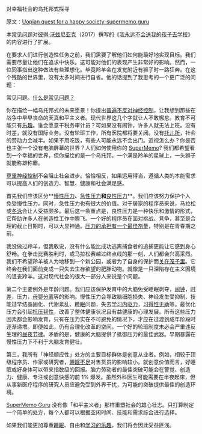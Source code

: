 对幸福社会的乌托邦式探寻

原文：[Uopian quest for a happy society-supermemo.guru](https://supermemo.guru/wiki/Utopian_quest_for_a_happy_society)

本[常见问题](https://supermemo.guru/wiki/FAQs)对[彼得·沃兹尼亚克](https://supermemo.guru/wiki/Piotr_Wozniak)（2017）撰写的《[我永远不会送我的孩子去学校](https://supermemo.guru/wiki/Problem_of_Schooling)》的内容进行了扩展。

在要求人们进行创造性任务之前，我们需要了解他们如何能最好地实现目标。我们需要尽量让他们在追求中快乐。这可能对他们的表现产生非常好的影响。然而，一位同事指出这种做法有些理想化。毕竟羚羊会在发觉附近有狮子时一路狂奔。在这个残酷的世界里，没有太多时间进行自省。他的话提到了我思考的一个更广泛的问题：

常见问题。[什么是常见问题？](https://supermemo.guru/wiki/What_are_FAQs%3F)

你在描绘一幅乌托邦式的未来愿景！你提出[普遍不反对神经控制](https://supermemo.guru/wiki/War_of_the_networks)，让我想到那些在战争中早早丧命的天真和平主义者。现代世界这几个字就让人不敢懈怠。教育不可能只有[乐趣](https://supermemo.guru/wiki/Pleasure_of_learning)。谁会愿意干税务审计员？可如果没有闹钟，许多人就无法上班。没有时差，就没有国际业务。没有轮班工作，所有医院都将要关闭。没有[托儿所](https://supermemo.guru/wiki/Daycare)，社会的劳动力会减半。如果不用吃饭，有些人可能永远不会出门。近视怎么办？你是否也主张一个没有电脑屏幕的世界？人们如何使用你的 [SuperMemo](https://supermemo.guru/wiki/SuperMemo)? 我们都希望看到一个幸福的世界，但你描绘的是一个乌托邦。一个满是羚羊的星球上，一头狮子就能称雄称霸。

[尊重神经控制](https://supermemo.guru/wiki/War_of_the_networks)不会阻止社会进步。恰恰相反，如果运用得当，遵循人类的本能需求可以提高人们的创造力、智慧、健康和社会满足感。

首先我们应该区分**[慢性压力](https://supermemo.guru/wiki/Chronic_stress)**、**[急性压力](https://supermemo.guru/wiki/Acute_stress)**和**[良性压力](https://supermemo.guru/wiki/Eustress)**。我们应该努力保护个人免受慢性压力。同时，急性压力也有很大的价值。对于居家的程序员来说，马拉松或[冬泳](https://supermemo.guru/wiki/Winter_swimming)会让人受益颇多。最后这一条重点是，良性压力是一种快乐和激情的形式，它帮助许多人在创造性工作中腾飞。一个好的程序员在面对挑战、竞争，甚至是合理的截止日期时，可以大显神通。[压力的承担有一个最佳剂量](https://supermemo.guru/wiki/Stress_resilience#Optimum_stress_exposure)，特别是在青春期之前。

我没做过羚羊，但我敢说，没有什么能比成功逃离捕食者的追捕更能让它感到身心舒畅。在拳击比赛胜利时，或马拉松赛越过终点线的那一刻，人们都会兴高采烈。我们不希望羚羊被人为地移到一个新公园，或者为了自身的保护而[关在笼子里](https://supermemo.guru/wiki/Would_you_have_a_heart_to_cage_a_puppy%3F)。它终会在我们面前变成一只失去生存欲望的肥胖动物。就像是一只深陷存在主义困境的沮丧羚羊。这对现代社会的很大一部分人来说是个问题。

第二个主要例外是年龄问题。我们应该保护发育中的大脑免受睡眠剥夺，[闹钟](https://supermemo.guru/wiki/Alarm_clock)，[时差](https://supermemo.guru/wiki/Health_effects_of_shift-work_and_jetlag)，压力，[母婴分离](https://supermemo.guru/wiki/Maternal_separation)等的影响。慢性压力会导致脑细胞损失、神经发生受抑制、技能过早结晶固化、代谢紊乱、[睡眠](https://supermemo.guru/wiki/Sleep)问题，失去[学习内驱力](https://supermemo.guru/wiki/Learn_drive)，[习得性无助](https://supermemo.guru/wiki/Learned_helplessness)等。最优化压力会引起[抗压韧性](https://supermemo.guru/wiki/Stress_resilience)，改善了整体健康状况且有益健康的心理发展。所有这些压力因素都会影响发育，只有在压力实在不可避免的情况下，才应在过渡到成年阶段时逐渐递增。即便如此，仍有合理化改革的空间。一个好的轮班制度未必会严重违反生理的[昼夜节律](https://supermemo.guru/wiki/Circadian)。矛盾的是，健康的大脑提供了抵御压力的最佳武器。早期暴露在慢性压力下不利于大脑发育健壮。

第三，我所有「神经顺应性」处方的主要目标群体是创意从业者。例如，相较于顶级程序员、作家或研究者，[睡眠不足](https://supermemo.guru/wiki/Sleep_deprivation)对售货员的影响较小。就创意价值而言，好睡眠或好身体可以带来指数级的回报。脑力劳动者的最佳突破可能会在警觉、创造力、健康、专注或创意快感的前 1% 爆发。虽然外科医生可能需要在半夜起床，但从事新医疗程序的研究人员应避免受到外界干扰，为可能的突破提供最佳的创造环境。

[SuperMemo Guru](https://supermemo.guru/wiki/SuperMemo_Guru) 没有像「和平主义者」那样重塑社会的雄心壮志。只打算制定一个简单的处方，每个人都可以根据空闲时间、技能和需求综合进行选择。

如果我们能更加尊重[睡眠](https://supermemo.guru/wiki/Sleep)、自由和[学习的乐趣](https://supermemo.guru/wiki/Pleasure_of_learning)，我们将会因此受益匪浅。